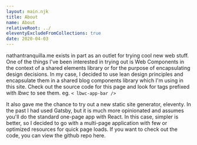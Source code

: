 ```yaml
---
layout: main.njk
title: About
name: About
relativeRoot: ../
eleventyExcludeFromCollections: true
date: 2020-04-03
---
```

nathantranquilla.me exists in part as an outlet for trying cool new web stuff. One of the things I've been interested in trying out is <lbwc-a href="https://developer.mozilla.org/en-US/docs/Web/Web_Components">Web Components</lbwc-a> in the context of a shared elements library or for the purpose of encapsulating design decisions. In my case, I decided to use <lbwc-a href="https://www.leanternet.com/principles/">lean design principles</lbwc-a> and encapsulate them in a <lbwc-a href="https://github.com/n1tranquilla/lean-blog-web-components">shared blog components library</lbwc-a> which I'm using in this site. Check out the source code for this page and look for tags prefixed with *lbwc* to see them. eg. <code>< lbwc-app-bar /></code>

It also gave me the chance to try out a new static site generator, <lbwc-a href="https://www.11ty.dev/">eleventy</lbwc-a>. In the past I had used <lbwc-a href="https://www.gatsbyjs.org/">Gatsby</lbwc-a>, but it is much more opinionated and assumes you'll do the standard one-page app with React. In this case, simpler is better, so I decided to go with a multi-page application with few or optimized resources for quick page loads. If you want to check out the code, you can view the github repo <lbwc-a href="https://github.com/n1tranquilla/nathantranquilla.me">here</lbwc-a>.